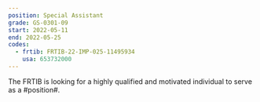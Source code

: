 ```yaml
---
position: Special Assistant
grade: GS-0301-09
start: 2022-05-11
end: 2022-05-25
codes:
  - frtib: FRTIB-22-IMP-025-11495934
    usa: 653732000
---
```


The FRTIB is looking for a highly qualified and motivated individual to serve as a #position#.

